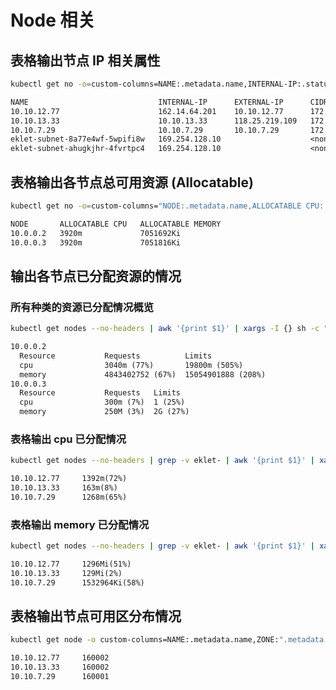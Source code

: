 # Node 相关

## 表格输出节点 IP 相关属性

<Tabs>
  <TabItem value="cmd-podcidr" label="命令">

  ``` bash
  kubectl get no -o=custom-columns=NAME:.metadata.name,INTERNAL-IP:.status.addresses[0].address,EXTERNAL-IP:.status.addresses[1].address,CIDR:.spec.podCIDR
  ```

  </TabItem>

  <TabItem value="output-podcidr" label="输出效果">

  ```txt
  NAME                             INTERNAL-IP      EXTERNAL-IP      CIDR
  10.10.12.77                      162.14.64.201    10.10.12.77      172.16.20.0/24
  10.10.13.33                      10.10.13.33      118.25.219.109   172.16.25.0/24
  10.10.7.29                       10.10.7.29       10.10.7.29       172.16.23.0/24
  eklet-subnet-8a77e4wf-5wpifi8w   169.254.128.10                    <none>
  eklet-subnet-ahugkjhr-4fvrtpc4   169.254.128.10                    <none>
  ```

  </TabItem>
</Tabs>

## 表格输出各节点总可用资源 (Allocatable)

<Tabs>
  <TabItem value="cmd-allocatable" label="命令">

  ``` bash
  kubectl get no -o=custom-columns="NODE:.metadata.name,ALLOCATABLE CPU:.status.allocatable.cpu,ALLOCATABLE MEMORY:.status.allocatable.memory"
  ```

  </TabItem>

  <TabItem value="output-allocatable" label="输出效果">

  ```txt
  NODE       ALLOCATABLE CPU   ALLOCATABLE MEMORY
  10.0.0.2   3920m             7051692Ki
  10.0.0.3   3920m             7051816Ki
  ```

  </TabItem>
</Tabs>


## 输出各节点已分配资源的情况

### 所有种类的资源已分配情况概览

<Tabs>
  <TabItem value="cmd-allocated" label="命令">

  ``` bash
  kubectl get nodes --no-headers | awk '{print $1}' | xargs -I {} sh -c "echo {} ; kubectl describe node {} | grep Allocated -A 5 | grep -ve Event -ve Allocated -ve percent -ve --;"
  ```

  </TabItem>

  <TabItem value="output-allocated" label="输出效果">

  ```txt
  10.0.0.2
    Resource           Requests          Limits
    cpu                3040m (77%)       19800m (505%)
    memory             4843402752 (67%)  15054901888 (208%)
  10.0.0.3
    Resource           Requests   Limits
    cpu                300m (7%)  1 (25%)
    memory             250M (3%)  2G (27%)
  ```

  </TabItem>
</Tabs>


### 表格输出 cpu 已分配情况

<Tabs>
  <TabItem value="cmd-allocated-cpu" label="命令">

  ``` bash
  kubectl get nodes --no-headers | grep -v eklet- | awk '{print $1}' | xargs -I {} sh -c 'node="{}"; cpu=$(kubectl describe node "$node" | grep "Allocated resources:" -A5 | grep -ve Event -ve Allocated -ve percent -ve -- | grep cpu | awk '\''{print $2$3}'\''); printf "%s\t%s\n" "$node" "$cpu"'
  ```

  </TabItem>

  <TabItem value="output-allocated-cpu" label="输出效果">

  ```txt
  10.10.12.77     1392m(72%)
  10.10.13.33     163m(8%)
  10.10.7.29      1268m(65%)
  ```

  </TabItem>
</Tabs>

### 表格输出 memory 已分配情况

<Tabs>
  <TabItem value="cmd-allocated-mem" label="命令">

  ``` bash
  kubectl get nodes --no-headers | grep -v eklet- | awk '{print $1}' | xargs -I {} sh -c 'node="{}"; memory=$(kubectl describe node "$node" | grep "Allocated resources:" -A6 | grep -ve Event -ve Allocated -ve percent -ve -- | grep memory | awk '\''{print $2$3}'\''); printf "%s\t%s\n" "$node" "$memory"'
  ```

  </TabItem>

  <TabItem value="output-allocated-mem" label="输出效果">

  ```txt
  10.10.12.77     1296Mi(51%)
  10.10.13.33     129Mi(2%)
  10.10.7.29      1532964Ki(58%)
  ```

  </TabItem>
</Tabs>


## 表格输出节点可用区分布情况

<Tabs>
  <TabItem value="cmd-zone" label="命令">

  ``` bash
  kubectl get node -o custom-columns=NAME:.metadata.name,ZONE:".metadata.labels.topology\.kubernetes\.io/zone"
  ```

  </TabItem>

  <TabItem value="output-zone" label="输出效果">

  ```txt
  10.10.12.77     160002
  10.10.13.33     160002
  10.10.7.29      160001
  ```

  </TabItem>
</Tabs>
